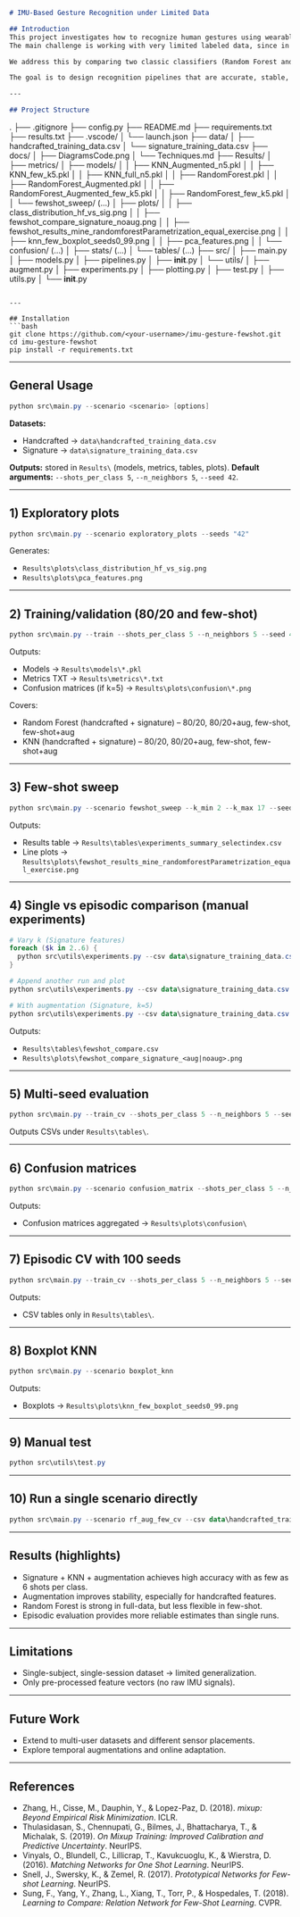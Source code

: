 
```markdown
# IMU-Based Gesture Recognition under Limited Data

## Introduction
This project investigates how to recognize human gestures using wearable motion sensors (IMUs).  
The main challenge is working with very limited labeled data, since in practice it is not always possible to collect hundreds of examples.  

We address this by comparing two classic classifiers (Random Forest and KNN), two feature types (handcrafted vs. signatures), and strategies such as data augmentation and few-shot learning.  

The goal is to design recognition pipelines that are accurate, stable, and practical for real-world applications such as wearables, rehabilitation, and accessibility.

---

## Project Structure
```

.
├── .gitignore
├── config.py
├── README.md
├── requirements.txt
├── results.txt
├── .vscode/
│   └── launch.json
├── data/
│   ├── handcrafted\_training\_data.csv
│   └── signature\_training\_data.csv
├── docs/
│   ├── DiagramsCode.png
│   └── Techniques.md
├── Results/
│   ├── metrics/
│   ├── models/
│   │   ├── KNN\_Augmented\_n5.pkl
│   │   ├── KNN\_few\_k5.pkl
│   │   ├── KNN\_full\_n5.pkl
│   │   ├── RandomForest.pkl
│   │   ├── RandomForest\_Augmented.pkl
│   │   ├── RandomForest\_Augmented\_few\_k5.pkl
│   │   ├── RandomForest\_few\_k5.pkl
│   │   └── fewshot\_sweep/ (...)
│   ├── plots/
│   │   ├── class\_distribution\_hf\_vs\_sig.png
│   │   ├── fewshot\_compare\_signature\_noaug.png
│   │   ├── fewshot\_results\_mine\_randomforestParametrization\_equal\_exercise.png
│   │   ├── knn\_few\_boxplot\_seeds0\_99.png
│   │   ├── pca\_features.png
│   │   └── confusion/ (...)
│   ├── stats/ (...)
│   └── tables/ (...)
├── src/
│   ├── main.py
│   ├── models.py
│   ├── pipelines.py
│   ├── **init**.py
│   └── utils/
│       ├── augment.py
│       ├── experiments.py
│       ├── plotting.py
│       ├── test.py
│       ├── utils.py
│       └── **init**.py

````

---

## Installation
```bash
git clone https://github.com/<your-username>/imu-gesture-fewshot.git
cd imu-gesture-fewshot
pip install -r requirements.txt
````

---

## General Usage

```powershell
python src\main.py --scenario <scenario> [options]
```

**Datasets:**

* Handcrafted → `data\handcrafted_training_data.csv`
* Signature   → `data\signature_training_data.csv`

**Outputs:** stored in `Results\` (models, metrics, tables, plots).
**Default arguments:** `--shots_per_class 5`, `--n_neighbors 5`, `--seed 42`.

---

## 1) Exploratory plots

```powershell
python src\main.py --scenario exploratory_plots --seeds "42"
```

Generates:

* `Results\plots\class_distribution_hf_vs_sig.png`
* `Results\plots\pca_features.png`

---

## 2) Training/validation (80/20 and few-shot)

```powershell
python src\main.py --train --shots_per_class 5 --n_neighbors 5 --seed 42
```

Outputs:

* Models → `Results\models\*.pkl`
* Metrics TXT → `Results\metrics\*.txt`
* Confusion matrices (if k=5) → `Results\plots\confusion\*.png`

Covers:

* Random Forest (handcrafted + signature) – 80/20, 80/20+aug, few-shot, few-shot+aug
* KNN (handcrafted + signature) – 80/20, 80/20+aug, few-shot, few-shot+aug

---

## 3) Few-shot sweep

```powershell
python src\main.py --scenario fewshot_sweep --k_min 2 --k_max 17 --seed 42
```

Outputs:

* Results table → `Results\tables\experiments_summary_selectindex.csv`
* Line plots → `Results\plots\fewshot_results_mine_randomforestParametrization_equal_exercise.png`

---

## 4) Single vs episodic comparison (manual experiments)

```powershell
# Vary k (Signature features)
foreach ($k in 2..6) {
  python src\utils\experiments.py --csv data\signature_training_data.csv --features signature --shots $k --n_neighbors 5 --out_csv Results\tables\fewshot_compare.csv
}

# Append another run and plot
python src\utils\experiments.py --csv data\signature_training_data.csv --features signature --shots 6 --n_neighbors 5 --out_csv Results\tables\fewshot_compare.csv --plot

# With augmentation (Signature, k=5)
python src\utils\experiments.py --csv data\signature_training_data.csv --features signature --shots 5 --n_neighbors 5 --augment
```

Outputs:

* `Results\tables\fewshot_compare.csv`
* `Results\plots\fewshot_compare_signature_<aug|noaug>.png`

---

## 5) Multi-seed evaluation

```powershell
python src\main.py --train_cv --shots_per_class 5 --n_neighbors 5 --seeds "42,43,44,45,46"
```

Outputs CSVs under `Results\tables\`.

---

## 6) Confusion matrices

```powershell
python src\main.py --scenario confusion_matrix --shots_per_class 5 --n_neighbors 5 --seeds "42,43,44,45,46"
```

Outputs:

* Confusion matrices aggregated → `Results\plots\confusion\`

---

## 7) Episodic CV with 100 seeds

```powershell
python src\main.py --train_cv --shots_per_class 5 --n_neighbors 5 --seeds "0..99"
```

Outputs:

* CSV tables only in `Results\tables\`.

---

## 8) Boxplot KNN

```powershell
python src\main.py --scenario boxplot_knn
```

Outputs:

* Boxplots → `Results\plots\knn_few_boxplot_seeds0_99.png`

---

## 9) Manual test

```powershell
python src\utils\test.py
```

---

## 10) Run a single scenario directly

```powershell
python src\main.py --scenario rf_aug_few_cv --csv data\handcrafted_training_data.csv --features handcrafted --shots_per_class 5
```

---

## Results (highlights)

* Signature + KNN + augmentation achieves high accuracy with as few as 6 shots per class.
* Augmentation improves stability, especially for handcrafted features.
* Random Forest is strong in full-data, but less flexible in few-shot.
* Episodic evaluation provides more reliable estimates than single runs.

---

## Limitations

* Single-subject, single-session dataset → limited generalization.
* Only pre-processed feature vectors (no raw IMU signals).

---

## Future Work

* Extend to multi-user datasets and different sensor placements.
* Explore temporal augmentations and online adaptation.

---

## References

* Zhang, H., Cisse, M., Dauphin, Y., & Lopez-Paz, D. (2018). *mixup: Beyond Empirical Risk Minimization*. ICLR.
* Thulasidasan, S., Chennupati, G., Bilmes, J., Bhattacharya, T., & Michalak, S. (2019). *On Mixup Training: Improved Calibration and Predictive Uncertainty*. NeurIPS.
* Vinyals, O., Blundell, C., Lillicrap, T., Kavukcuoglu, K., & Wierstra, D. (2016). *Matching Networks for One Shot Learning*. NeurIPS.
* Snell, J., Swersky, K., & Zemel, R. (2017). *Prototypical Networks for Few-shot Learning*. NeurIPS.
* Sung, F., Yang, Y., Zhang, L., Xiang, T., Torr, P., & Hospedales, T. (2018). *Learning to Compare: Relation Network for Few-Shot Learning*. CVPR.

